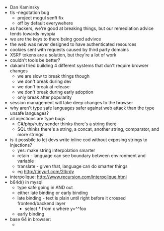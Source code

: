 * Dan Kaminsky
* tls -negotation bug
    * project mogul senft fix
    * off by default everywehere
* as hackers, we're good at breaking things, but our remediation advice tends towards myopia
* we are the keys to there being good advivce
* the web was never designed to have authenticated resources
* cookies sent with requests caused by third party domains
* XSRF tokens are a solution, but they're a lot of work
* couldn't tools be better?
* dakami tried building 4 different systems that don't require browser changes
    * we are slow to break things though
    * we don't break during dev
    * we don't break at release
    * we don't break during early adoption
    * only break after popularity
* session management will take deep changes to the browser
* why aren't type safe languages safer against web attack than the type unsafe languages?
* all injections are type bugs
    * C#/php/ruby sender thinks there's a string there
    * SQL thinks there's a string, a concat, another string, comparator, and more strings
* is it possbile to let devs write inline cod without exposing strings to injections?
    * yes: make string interpolation smarter
    * retain - language can see boundary between environment and variable
    * translate - given that, language can do smarter things
    * eg http://tinyurl.com/2lbrdy
* interpolique: http://www.recursion.com/interpolique.html
* b64d() in mysql
    * type safe going in AND out
    * either late binding or early binding
    * late binding - text is plain until right before it crossed frontend/backend layer
        * select * from x where y=^^foo
    * early binding 
* base 64 in browser:
    * <span id=foo b64text="Zm9v"></span><script>do_decode(foo)</script
    * decode looks element in O(1) time
* dom intereaction
    * push to textcontent
    * never go through browser HTML parser
    * complex:
        * push to appropriate create elemejts
        * basic idea is to have a simple HTML parser that extracts what it can, creates elements according to whitelisted rules, and never uses browser HTML parser
    * http://www.cs.uic.edu/~venkat/ - blueprint
* security is quantized
    * set of elements can be safely exposed, and another set that can't 
* primary mechanism: eval, but we can operate without eval
    * one approach: var arg functions w/ string subclass tagging
* custom interpolators are had because of scope issues (lexical vs. dynamic)
    * lexical scope is favored and removed methods that allow any code to acces variables not explitly plushed in
    * makes it hard to write function that sees ^^var and dereferences var
* languages need to be informed by findings of penetration testing
* handlers appear relatively solid
* performs well, but eval is still relatively fast. base64 is fast.


